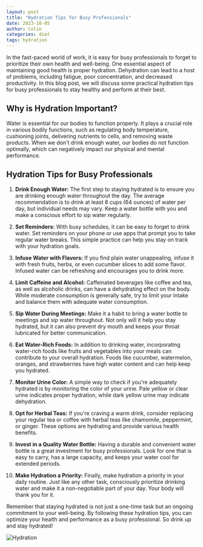 ```yaml
---
layout: post
title: "Hydration Tips for Busy Professionals"
date: 2023-10-05
author: Colin
categories: diet
tags: hydration
---
```


In the fast-paced world of work, it is easy for busy professionals to forget to prioritize their own health and well-being. One essential aspect of maintaining good health is proper hydration. Dehydration can lead to a host of problems, including fatigue, poor concentration, and decreased productivity. In this blog post, we will discuss some practical hydration tips for busy professionals to stay healthy and perform at their best.

## Why is Hydration Important?

Water is essential for our bodies to function properly. It plays a crucial role in various bodily functions, such as regulating body temperature, cushioning joints, delivering nutrients to cells, and removing waste products. When we don't drink enough water, our bodies do not function optimally, which can negatively impact our physical and mental performance.

## Hydration Tips for Busy Professionals

1. **Drink Enough Water:** The first step to staying hydrated is to ensure you are drinking enough water throughout the day. The average recommendation is to drink at least 8 cups (64 ounces) of water per day, but individual needs may vary. Keep a water bottle with you and make a conscious effort to sip water regularly.

2. **Set Reminders:** With busy schedules, it can be easy to forget to drink water. Set reminders on your phone or use apps that prompt you to take regular water breaks. This simple practice can help you stay on track with your hydration goals.

3. **Infuse Water with Flavors:** If you find plain water unappealing, infuse it with fresh fruits, herbs, or even cucumber slices to add some flavor. Infused water can be refreshing and encourages you to drink more.

4. **Limit Caffeine and Alcohol:** Caffeinated beverages like coffee and tea, as well as alcoholic drinks, can have a dehydrating effect on the body. While moderate consumption is generally safe, try to limit your intake and balance them with adequate water consumption.

5. **Sip Water During Meetings:** Make it a habit to bring a water bottle to meetings and sip water throughout. Not only will it help you stay hydrated, but it can also prevent dry mouth and keeps your throat lubricated for better communication.

6. **Eat Water-Rich Foods:** In addition to drinking water, incorporating water-rich foods like fruits and vegetables into your meals can contribute to your overall hydration. Foods like cucumber, watermelon, oranges, and strawberries have high water content and can help keep you hydrated.

7. **Monitor Urine Color:** A simple way to check if you're adequately hydrated is by monitoring the color of your urine. Pale yellow or clear urine indicates proper hydration, while dark yellow urine may indicate dehydration.

8. **Opt for Herbal Teas:** If you're craving a warm drink, consider replacing your regular tea or coffee with herbal teas like chamomile, peppermint, or ginger. These options are hydrating and provide various health benefits.

9. **Invest in a Quality Water Bottle:** Having a durable and convenient water bottle is a great investment for busy professionals. Look for one that is easy to carry, has a large capacity, and keeps your water cool for extended periods.

10. **Make Hydration a Priority:** Finally, make hydration a priority in your daily routine. Just like any other task, consciously prioritize drinking water and make it a non-negotiable part of your day. Your body will thank you for it.

Remember that staying hydrated is not just a one-time task but an ongoing commitment to your well-being. By following these hydration tips, you can optimize your health and performance as a busy professional. So drink up and stay hydrated!

![Hydration](https://source.unsplash.com/1600x900/?hydration)